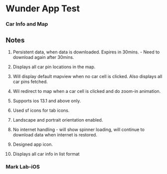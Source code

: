 # Wunder App Test
### Car Info and Map


## Notes

1. Persistent data, when data is downloaded. Expires in 30mins. - Need to download again after 30mins.

2. Displays all car pin locations in the map.

3. Will display default mapview when no car cell is clicked. Also displays all car pins fetched.

4. Wil redirect to map when a car cell is clicked and do zoom-in animation.

5. Supports ios 13.1 and above only.

6. Used sf icons for tab icons.

7. Landscape and portrait orientation enabled.

8. No internet handling - will show spinner loading, will continue to download data when internet is restored.

9. Designed app icon.

10. Displays all car info in list format

### Mark Lab-iOS

